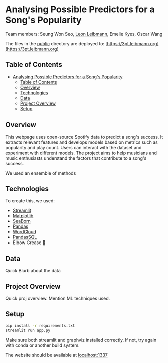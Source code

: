 
# Analysing Possible Predictors for a Song's Popularity

Team members:
Seung Won Seo, [Leon Leibmann](leibmann.org), Emelie Kyes, Oscar Wang

The files in the [public](/public) directory are deployed to: [https://3pt.leibmann.org](https://3pt.leibmann.org)

## Table of Contents

- [Analysing Possible Predictors for a Song's Popularity](#analysing-possible-predictors-for-a-songs-popularity)
  - [Table of Contents](#table-of-contents)
  - [Overview](#overview)
  - [Technologies](#technologies)
  - [Data](#data)
  - [Project Overview](#project-overview)
  - [Setup](#setup)

## Overview

This webpage uses open-source Spotify data to predict a song's success. It extracts relevant features and develops models based on metrics such as popularity and play count. Users can interact with the dataset and experiment with different models. The project aims to help musicians and music enthusiasts understand the factors that contribute to a song's success.


We used an ensemble of methods


## Technologies

To create this, we used:

- [Streamlit](https://streamlit.io)
- [Matplotlib](https://matplotlib.org)
- [SeaBorn](https://seaborn.pydata.org)
- [Pandas](https://pandas.pydata.org)
- [WordCloud](https://amueller.github.io/word_cloud/)
- [PandasSQL](https://pypi.org/project/pandasql/)
- Elbow Grease 💪

## Data

Quick Blurb about the data

## Project Overview

Quick proj overview. Mention ML techniques used.

## Setup

```bash
pip install -r requirements.txt
streamlit run app.py
```

Make sure both streamlit and graphviz installed correctly. If not, try
again with conda or another build system.

The website should be available at [localhost:1337](http://localhost:1337)
